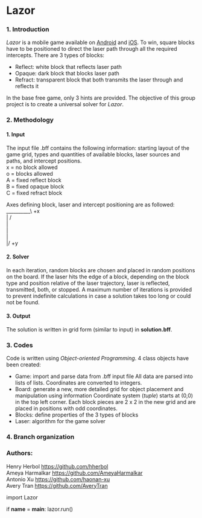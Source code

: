 # Lazor
### 1. Introduction
*Lazor* is a mobile game available on [Android](https://play.google.com/store/apps/details?id=net.pyrosphere.lazors&hl=en_US) and [iOS](https://itunes.apple.com/us/app/lazors/id386458926?mt=8). To win, square blocks have to be positioned to direct the laser path through all the required intercepts. There are 3 types of blocks:<br/>
* Reflect: white block that reflects laser path
* Opaque: dark block that blocks laser path
* Refract: transparent block that both transmits the laser through and reflects it

In the base free game, only 3 hints are provided. The objective of this group project is to create a universal solver for *Lazor*.
### 2. Methodology
#### 1. Input
The input file .bff contains the following information: starting layout of the game grid, types and quantities of available blocks, laser sources and paths, and intercept positions.<br/>
x = no block allowed<br/>
o = blocks allowed<br/>
A = fixed reflect block<br/>
B = fixed opaque block<br/>
C = fixed refract block<br/>

Axes defining block, laser and intercept positioning are as followed:<br/>
      __________\ +x<br/>
      |         /<br/>
      |<br/>
      |<br/>
      |<br/>
     \|/ +y<br/>

#### 2. Solver
In each iteration, random blocks are chosen and placed in random positions on the board. If the laser hits the edge of a block, depending on the block type and position relative of the laser trajectory, laser is reflected, transmitted, both, or stopped. A maximum number of iterations is provided to prevent indefinite calculations in case a solution takes too long or could not be found.
#### 3. Output
The solution is written in grid form (similar to input) in **solution.bff**.
### 3. Codes
Code is written using *Object-oriented Programming*. 4 class objects have been created:
* Game: import and parse data from .bff input file
  All data are parsed into lists of lists. Coordinates are converted to integers.
* Board: generate a new, more detailed grid for object placement and manipulation using information
  Coordinate system (*tuple*) starts at (0,0) in the top left corner. Each block pieces are 2 x 2 in the new grid and are placed in positions with odd coordinates. 
* Blocks: define properties of the 3 types of blocks
* Laser: algorithm for the game solver

### 4. Branch organization
### Authors:
Henry Herbol https://github.com/hherbol<br/>
Ameya Harmalkar https://github.com/AmeyaHarmalkar<br/>
Antonio Xu https://github.com/haonan-xu<br/>
Avery Tran https://github.com/AveryTran<br/>

import Lazor


if __name__ = __main__:
  lazor.run()
